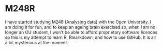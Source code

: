 # M248R
I have started studying M248 (Analysing data) with the Open University. I am doing it for fun, and to keep an ageing brain exercised so, when I am no longer an OU student, I won't be able to afford proprietary software licences so this is my attempt to learn R, Rmarkdown, and how to use GitHub.
It is all a bit mysterious at the moment.
